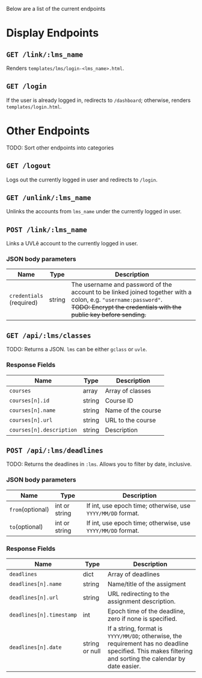 Below are a list of the current endpoints

# Display Endpoints
## `GET /link/:lms_name`
Renders `templates/lms/login-<lms_name>.html`.

## `GET /login`
If the user is already logged in, redirects to `/dashboard`; otherwise, renders `templates/login.html`.

# Other Endpoints
TODO: Sort other endpoints into categories

## `GET /logout`
Logs out the currently logged in user and redirects to `/login`.

## `GET /unlink/:lms_name`
Unlinks the accounts from `lms_name` under the currently logged in user.

## `POST /link/:lms_name`
Links a UVL&ecirc; account to the currently logged in user. 
### JSON body parameters
| Name | Type | Description |
|---|---|---|
| `credentials`<br>(required) | string | The username and password of the account to be linked joined together with a colon, e.g. `"username:password"`.<br>~~TODO: Encrypt the credentials with the public key before sending.~~ |

## `GET /api/:lms/classes`
TODO: Returns a JSON. `lms` can be either `gclass` or `uvle`.
### Response Fields
| Name | Type | Description |
|---|---|---|
| `courses`                | array  | Array of classes |
| `courses[n].id`          | string | Course ID |
| `courses[n].name`        | string | Name of the course |
| `courses[n].url`         | string | URL to the course |
| `courses[n].description` | string | Description |

## `POST /api/:lms/deadlines`
TODO: Returns the deadlines in `:lms`. Allows you to filter by date, inclusive.

### JSON body parameters
| Name | Type | Description |
|---|---|---|
| `from`(optional) | int or string | If int, use epoch time; otherwise, use `YYYY/MM/DD` format. |
| `to`(optional) | int or string | If int, use epoch time; otherwise, use `YYYY/MM/DD` format. |

### Response Fields
| Name | Type | Description |
|---|---|---|
| `deadlines` | dict  | Array of deadlines |
| `deadlines[n].name` | string | Name/title of the assigment |
| `deadlines[n].url` | string | URL redirecting to the assignment description. |
| `deadlines[n].timestamp` | int | Epoch time of the deadline, zero if none is specified. |
| `deadlines[n].date` | string or null | If a string, format is `YYYY/MM/DD`; otherwise, the requirement has no deadline specified. This makes filtering and sorting the calendar by date easier. |

